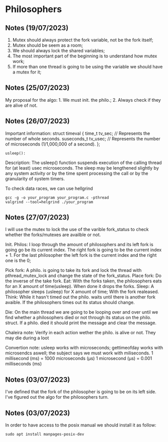 # Philosophers

## Notes (19/07/2023)

1. Mutex should always protect the fork variable, not be the fork itself;
2. Mutex should be seem as a room;
3. We should always lock the shared variables;
4. The most important part of the beginning is to understand how mutex work;
5. If more than one thread is going to be using the variable we should have a mutex for it;

## Notes (25/07/2023)

My proposal for the algo:
	1. We must init. the philo.;
	2. Always check if they are alive of not.

## Notes (26/07/2023)


Important information:
	struct timeval {
		time_t      tv_sec;     // Represents the number of whole seconds.
		suseconds_t tv_usec;    // Represents the number of microseconds (1/1,000,000 of a second).
	};

	usleep():

Description:
The usleep() function suspends execution of the calling thread for (at least) usec microseconds. The sleep may be lengthened slightly by any system activity or by the time spent processing the call or by the granularity of system timers. 

To check data races, we can use hellgrind

	gcc -g -o your_program your_program.c -pthread
	valgrind --tool=helgrind ./your_program

## Notes (27/07/2023)

I will use the mutex to lock the use of the varible fork_status to check whether the forks/mutexes are availble or not.

Init. Philos:
	I loop through the amount of philosophers and its left fork is going go be its current index. The right fork is going to be the current index + 1. For the last philosopher the left fork is the current index and the right one is the 0;

Pick fork:
	A philo. is going to take its fork and lock the thread with pthread_mutex_lock and change the state of the fork_status.
Place fork:
	Do the inverse of the take fork.
Eat:
	With the forks taken, the philosophers eats for an X amount of time(usleep). When done it drops the forks.
Sleep:
	A philosopher sleeps (usleep) for X amount of time; With the fork realeased.
Think:
	While it hasn't timed out the philo. waits until there is another fork avaible. If the philosophers times out its status should change.

Die:
	On the main thread we are going to be looping over and over until we find whether a philosophers died or not through its status on the philo. struct.
	If a philo. died it should print the message and clear the message.

Chaleira note: Verify in each action wether the philo. is alive or not. They may die during a loot


Convertion note: usleep works with microseconds; gettimeofday works with microsendcs aswell; the subject says we must work with miliseconds.
	1 millisecond (ms) = 1000 microseconds (μs)
	1 microsecond (μs) = 0.001 milliseconds (ms)

## Notes (03/07/2023)

I've defined that the fork of the philosopher is going to be on its left side.
I've figured out the algo for the philosophers turn.

## Notes (03/07/2023)

In order to have access to the posix manual we should install it as follow:

```
sudo apt install manpages-posix-dev
```
